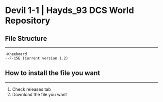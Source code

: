 # Devil 1-1 | Hayds_93 DCS World Repository

## File Structure
---
```
-Kneeboard  
--F-15E (Current version 1.2)
```

## How to install the file you want
---
1. Check releases tab
2. Download the file you want
 

